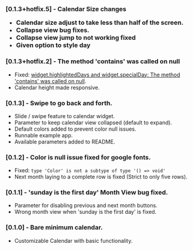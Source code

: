 <h3>[0.1.3+hotfix.5] - Calendar Size changes

- Calendar size adjust to take less than half of the screen.
- Collapse view bug fixes.
- Collapse view jump to not working fixed
- Given option to style day

<h3>[0.1.3+hotfix.2] - The method 'contains' was called on null</h3>

- Fixed: <a href="https://github.com/Blasanka/stylable_calendar/issues/1"> widget.highlightedDays and widget.specialDay: 
The method 'contains' was called on null</a>.
- Calendar height made responsive.

<h3>[0.1.3] - Swipe to go back and forth.</h3>

- Slide / swipe feature to calendar widget.
- Parameter to keep calendar view collapsed (default to expand).
- Default colors added to prevent color null issues.
- Runnable example app.
- Available parameters added to README.

<h3>[0.1.2] - Color is null issue fixed for google fonts.</h3>

- Fixed: `type 'Color' is not a subtype of type '() => void'`
- Next month laying to a complete row is fixed (Strict to only five rows).

<h3>[0.1.1] - 'sunday is the first day' Month View bug fixed.</h3>

- Parameter for disabling previous and next month buttons.
- Wrong month view when 'sunday is the first day' is fixed.

<h3>[0.1.0] - Bare minimum calendar.</h3>

- Customizable Calendar with basic functionality.
